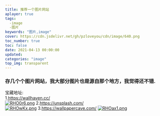 ```yaml
---
title: 推荐一个图片网站
aplayer: true
tags:
  -image
  -图片
keywords: "图片,image"  
cover: https://cdn.jsdelivr.net/gh/pzloveyou/cdn/image/640.png
toc_number: true
toc: false
date: 2021-04-13 00:00:00
updated:
categories: "image"
top_img: transparent
---
```



### 存几个个图片网站，我大部分图片也是源自那个地方，我觉得还不错.

   宝藏地址:  
   1.<https://wallhaven.cc/>   
   [![RHO0r6.png](https://z3.ax1x.com/2021/07/07/RHO0r6.png)](https://imgtu.com/i/RHO0r6) 
   2.<https://unsplash.com/>   
   [![RHOwKx.png](https://z3.ax1x.com/2021/07/07/RHOwKx.png)](https://imgtu.com/i/RHOwKx)
   3.<https://wallpapercave.com/>
   [![RHOax1.png](https://z3.ax1x.com/2021/07/07/RHOax1.png)](https://imgtu.com/i/RHOax1)
  
   
   
